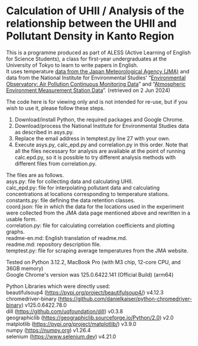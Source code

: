 # Calculation of UHII / Analysis of the relationship between the UHII and Pollutant Density in Kanto Region

This is a programme produced as part of ALESS (Active Learning of English for Science Students), a class for first-year undergraduates at the University of Tokyo to learn to write papers in English.  
It uses temperature [data from the Japan Meteorological Agency (JMA)](https://www.data.jma.go.jp/stats/etrn/index.php?prec_no=&block_no=&year=&month=&day=&view=) 
and data from the National Institute for Environmental Studies' 
“[Environmental Observatory: Air Pollution Continuous Monitoring Data](https://tenbou.nies.go.jp/download/)” and 
“[Atmospheric Environment Measurement Station Data](https://www.nies.go.jp/igreen/tm_down.html)”. (retrieved on 2 Jun 2024)

The code here is for viewing only and is not intended for re-use, but if you wish to use it, please follow these steps.
1. Download/install Python, the required packages and Google Chrome.
2. Download/process the National Institute for Environmental Studies data as described in asys.py.
3. Replace the email address in temptest.py line 27 with your own.
4. Execute asys.py, calc_epd.py and correlation.py in this order.
Note that all the files necessary for analysis are available at the point of running calc.epd.py, so it is possible to try different analysis methods with different files from correlation.py.

The files are as follows.  
asys.py: file for collecting data and calculating UHII.  
calc_epd.py: file for interpolating pollutant data and calculating concentrations at locations corresponding to temperature stations.  
constants.py: file defining the data retention classes.  
coord.json: file in which the data for the locations used in the experiment were collected from the JMA data page mentioned above and rewritten in a usable form.  
correlation.py: file for calculating correlation coefficients and plotting graphs.  
readme-en.md: English translation of readme.md.  
readme.md: repository description file.  
temptest.py: file for scraping average temperatures from the JMA website.

Tested on Python 3.12.2, MacBook Pro (with M3 chip, 12-core CPU, and 36GB memory)  
Google Chrome's version was 125.0.6422.141 (Official Build) (arm64)

Python Libraries which were directly used:  
beautifulsoup4 (https://pypi.org/project/beautifulsoup4/) v4.12.3  
chromedriver-binary (https://github.com/danielkaiser/python-chromedriver-binary) v125.0.6422.78.0  
dill (https://github.com/uqfoundation/dill) v0.3.8  
geographiclib (https://geographiclib.sourceforge.io/Python/2.0) v2.0  
matplotlib (https://pypi.org/project/matplotlib/) v3.9.0  
numpy (https://numpy.org) v1.26.4  
selenium (https://www.selenium.dev) v4.21.0